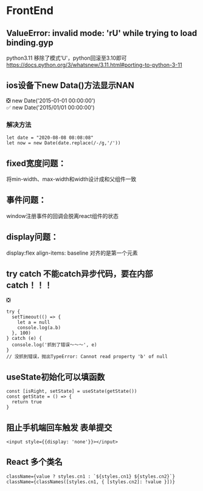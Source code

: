 # FrontEnd
## ValueError: invalid mode: 'rU' while trying to load binding.gyp
python3.11 移除了模式'U'，python回滚至3.10即可 <br/>
https://docs.python.org/3/whatsnew/3.11.html#porting-to-python-3-11

## ios设备下new Data()方法显示NAN
❎ new Date('2015-01-01 00:00:00') <br/>
✅ new Date('2015/01/01 00:00:00') <br/>
### 解决方法
```
let date = "2020-08-08 08:08:08"
let now = new Date(date.replace(/-/g,'/'))
```

## fixed宽度问题：
将min-width、max-width和width设计成和父组件一致

## 事件问题：
window注册事件的回调会脱离react组件的状态

## display问题：
display:flex
align-items: baseline 对齐的是第一个元素

## try catch 不能catch异步代码，要在内部catch！！！
❎
```
try {
  setTimeout(() => {
    let a = null
    console.log(a.b)
  }, 100)
} catch (e) {
  console.log('抓到了错误～～～', e)
}
// 没抓到错误，抛出TypeError: Cannot read property 'b' of null
```
## useState初始化可以填函数
```
const [isRight, setState] = useState(getState())
const getState = () => {
  return true
}
```

## 阻止手机端回车触发 表单提交
```
<input style={{display: 'none'}}></input>
```

## React 多个类名
```
className={value ? styles.cn1 : `${styles.cn1} ${styles.cn2}`}
className={classNames([styles.cn1, { [styles.cn2]: !value }])}
```
